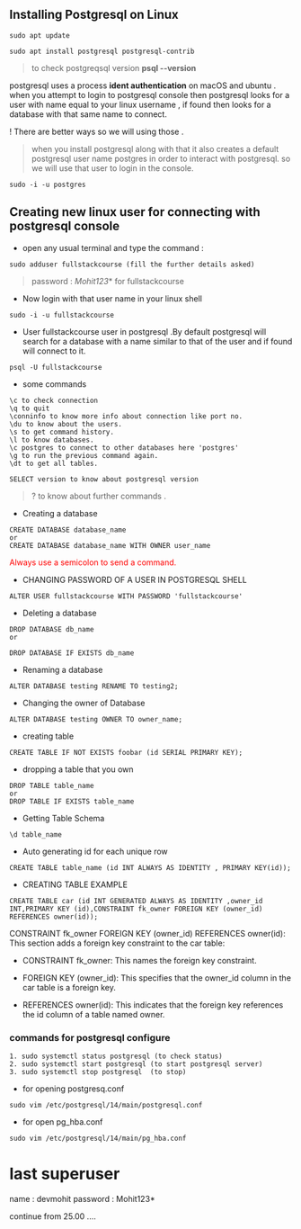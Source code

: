 ## Installing Postgresql on Linux
```
sudo apt update

sudo apt install postgresql postgresql-contrib
```

> to check postgreqsql version  **psql --version**

postgresql uses a process
**ident authentication** on macOS and ubuntu . 
when you attempt to login to postgresql console then postgresql looks for a user with name equal to your linux username , if found then looks for a database with that same name to connect.

! There are better ways so we will using those .


> when you install postgresql along with that it also creates a default postgresql user name postgres in order to interact with postgresql. so we will use that user to login in the console.

```
sudo -i -u postgres
```


## Creating new linux user for connecting with postgresql console

* open any usual terminal and type the command :

```
sudo adduser fullstackcourse (fill the further details asked)
```
> password : *Mohit123**  for fullstackcourse 
* Now login with that user name in your linux shell

```
sudo -i -u fullstackcourse
```

* User fullstackcourse user in postgresql .By default postgresql will search for a database with a name similar to that of the user and if found will connect to it. 
```
psql -U fullstackcourse
```

* some commands
```
\c to check connection
\q to quit
\conninfo to know more info about connection like port no.
\du to know about the users.
\s to get command history.
\l to know databases.
\c postgres to connect to other databases here 'postgres'
\g to run the previous command again.
\dt to get all tables.

SELECT version to know about postgresql version
```

> \? to know about further commands .

* Creating a database
```
CREATE DATABASE database_name 
or
CREATE DATABASE database_name WITH OWNER user_name
```

<div style="color:red; margin-bottom:4px" > Always use a semicolon  to send a command. </div>

* CHANGING PASSWORD OF A USER IN POSTGRESQL SHELL
```
ALTER USER fullstackcourse WITH PASSWORD 'fullstackcourse'
```


* Deleting a database
```
DROP DATABASE db_name
or 

DROP DATABASE IF EXISTS db_name
```

* Renaming a database
```
ALTER DATABASE testing RENAME TO testing2;
```

* Changing the owner of Database
```
ALTER DATABASE testing OWNER TO owner_name; 
```

* creating table
```
CREATE TABLE IF NOT EXISTS foobar (id SERIAL PRIMARY KEY);
```

* dropping a table that you own
```
DROP TABLE table_name
or 
DROP TABLE IF EXISTS table_name
```

* Getting Table Schema
```
\d table_name
```

* Auto generating id for each unique row
```
CREATE TABLE table_name (id INT ALWAYS AS IDENTITY , PRIMARY KEY(id));
```


* CREATING TABLE EXAMPLE
```
CREATE TABLE car (id INT GENERATED ALWAYS AS IDENTITY ,owner_id INT,PRIMARY KEY (id),CONSTRAINT fk_owner FOREIGN KEY (owner_id) REFERENCES owner(id));
```

CONSTRAINT fk_owner FOREIGN KEY (owner_id) REFERENCES owner(id): This section adds a foreign key constraint to the car table:

* CONSTRAINT fk_owner: This names the foreign key constraint.

* FOREIGN KEY (owner_id): This specifies that the owner_id column in the car table is a foreign key.

* REFERENCES owner(id): This indicates that the foreign key references the id column of a table named owner.


### commands for postgresql configure
```
1. sudo systemctl status postgresql (to check status)
2. sudo systemctl start postgresql (to start postgresql server)
3. sudo systemctl stop postgresql  (to stop)
```
* for opening postgresq.conf
```
sudo vim /etc/postgresql/14/main/postgresql.conf
```

* for open pg_hba.conf
```
sudo vim /etc/postgresql/14/main/pg_hba.conf
```

# last superuser 
name : devmohit
password : Mohit123*


continue from 25.00 ....